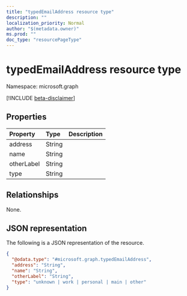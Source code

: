 ```yaml
---
title: "typedEmailAddress resource type"
description: ""
localization_priority: Normal
author: "$(metadata.owner)"
ms.prod: ""
doc_type: "resourcePageType"
---
```


# typedEmailAddress resource type

Namespace: microsoft.graph

[!INCLUDE [beta-disclaimer](../../includes/beta-disclaimer.md)]

## Properties

| Property   | Type   | Description |
| :--------- | :----- | :---------- |
| address    | String |             |
| name       | String |             |
| otherLabel | String |             |
| type       | String |             |

## Relationships

None.

## JSON representation

The following is a JSON representation of the resource.

<!-- {
  "blockType": "resource",
  "@odata.type": "microsoft.graph.typedEmailAddress",
}
-->

```json
{
  "@odata.type": "#microsoft.graph.typedEmailAddress",
  "address": "String",
  "name": "String",
  "otherLabel": "String",
  "type": "unknown | work | personal | main | other"
}
```
